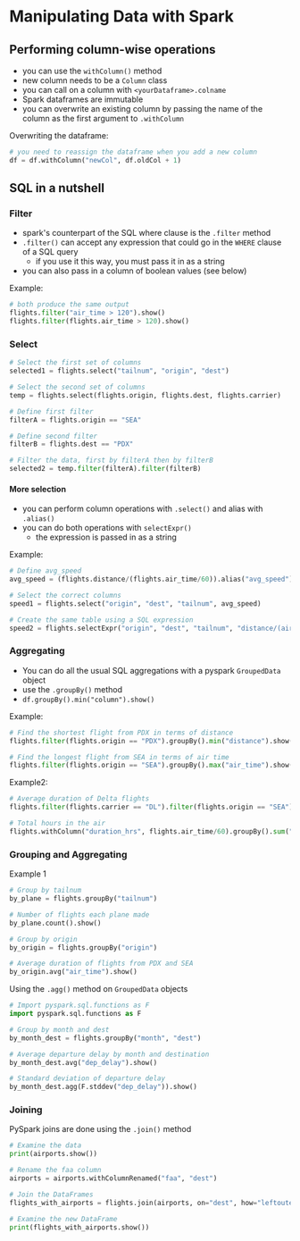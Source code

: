# Manipulating Data with Spark

## Performing column-wise operations
- you can use the `withColumn()` method
- new column needs to be a `Column` class
- you can call on a column with `<yourDataframe>.colname`
- Spark dataframes are immutable
- you can overwrite an existing column by passing the name of the column as the first argument to `.withColumn`

Overwriting the dataframe: 
```python
# you need to reassign the dataframe when you add a new column
df = df.withColumn("newCol", df.oldCol + 1)
```

## SQL in a nutshell

### Filter
- spark's counterpart of the SQL where clause is the `.filter` method
- `.filter()` can accept any expression that could go in the `WHERE` clause of a SQL query
    - if you use it this way, you must pass it in as a string
- you can also pass in a column of boolean values (see below)

Example:
```python
# both produce the same output
flights.filter("air_time > 120").show()
flights.filter(flights.air_time > 120).show()
```

### Select
```python
# Select the first set of columns
selected1 = flights.select("tailnum", "origin", "dest")

# Select the second set of columns
temp = flights.select(flights.origin, flights.dest, flights.carrier)

# Define first filter
filterA = flights.origin == "SEA"

# Define second filter
filterB = flights.dest == "PDX"

# Filter the data, first by filterA then by filterB
selected2 = temp.filter(filterA).filter(filterB)
```

#### More selection
- you can perform column operations with `.select()` and alias with `.alias()`
- you can do both operations with `selectExpr()`
    - the expression is passed in as a string

Example:
```python
# Define avg_speed
avg_speed = (flights.distance/(flights.air_time/60)).alias("avg_speed")

# Select the correct columns
speed1 = flights.select("origin", "dest", "tailnum", avg_speed)

# Create the same table using a SQL expression
speed2 = flights.selectExpr("origin", "dest", "tailnum", "distance/(air_time/60) as avg_speed")
```

### Aggregating
- You can do all the usual SQL aggregations with a pyspark `GroupedData` object
- use the `.groupBy()` method
- `df.groupBy().min("column").show()`

Example:
```python
# Find the shortest flight from PDX in terms of distance
flights.filter(flights.origin == "PDX").groupBy().min("distance").show()

# Find the longest flight from SEA in terms of air time
flights.filter(flights.origin == "SEA").groupBy().max("air_time").show()
```

Example2:
```python
# Average duration of Delta flights
flights.filter(flights.carrier == "DL").filter(flights.origin == "SEA").groupBy().avg("air_time").show()

# Total hours in the air
flights.withColumn("duration_hrs", flights.air_time/60).groupBy().sum("duration_hrs").show()
```

### Grouping and Aggregating
Example 1
```python
# Group by tailnum
by_plane = flights.groupBy("tailnum")

# Number of flights each plane made
by_plane.count().show()

# Group by origin
by_origin = flights.groupBy("origin")

# Average duration of flights from PDX and SEA
by_origin.avg("air_time").show()
```

Using the `.agg()` method on `GroupedData` objects
```python
# Import pyspark.sql.functions as F
import pyspark.sql.functions as F

# Group by month and dest
by_month_dest = flights.groupBy("month", "dest")

# Average departure delay by month and destination
by_month_dest.avg("dep_delay").show()

# Standard deviation of departure delay
by_month_dest.agg(F.stddev("dep_delay")).show()
```

### Joining
PySpark joins are done using the `.join()` method
```python
# Examine the data
print(airports.show())

# Rename the faa column
airports = airports.withColumnRenamed("faa", "dest")

# Join the DataFrames
flights_with_airports = flights.join(airports, on="dest", how="leftouter")

# Examine the new DataFrame
print(flights_with_airports.show())
```